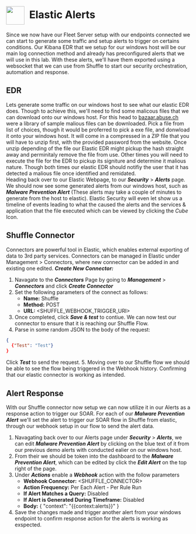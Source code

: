 # <img align="center" src="https://cdn.worldvectorlogo.com/logos/elastic-stack.svg" height="50px" width="50px">&nbsp; Elastic Alerts
Since we now have our Fleet Server setup with our endpoints connected we can start to generate some traffic and setup alerts to trigger on certains conditions. 
Our Kibana EDR that we setup for our windows host will be our main log connection method and already has preconfigured alerts that we will use in this lab.
With these alerts, we'll have them exported using a websocket that we can use from Shuffle to start our security orchestration, automation and response.

## EDR
Lets generate some traffic on our windows host to see what our elastic EDR does.
Though to achieve this, we'll need to find some malicous files that we can download onto our windows host. For this head to [bazaar.abuse.ch](https://bazaar.abuse.ch/browse/) 
were a library of sample malious files can be downloaded. Pick a file from list of choices, though it would be proferred to pick a exe file, and donwload it onto your windows host.
It will come in a compressed in a ZIP file that you will have to unzip first, with the provided password from the website. Once unzip depending of the file our Elastic EDR might pickup 
the hash straight away and perminitaly remove the file from use. Other times you will need to execute the file for the EDR to pickup its signiture and determine it malious nature. 
Though both times our elastic EDR should notifiy the user that it has detected a malious file once identified and remidated.
<br>
Heading back over to our Elastic Webpage, to our ***Security*** > ***Alerts*** page. We should now see some generated alerts from our windows host, such as ***Malware Prevention Alert*** 
(These alerts may take a couple of minutes to generate from the host to elastic). Elastic Security will even let show us a timeline of events leading to what the caused the alerts and the services
& application that the file executed which can be viewed by clicking the *Cube* Icon.
<br>

## Shuffle Connector 
Connectors are powerful tool in Elastic, which enables external exporting of data to 3rd party services. Connectors can be managed in Elastic under Management > Connectors, where new connector can be added in and
existing one edited. 
***Create New Connector:***<br>
1. Navagate to the ***Connectors*** Page by going to ***Management*** > ***Connectors*** and click ***Create Connector***
2. Set the following parameters of the connect as follows:
    - **Name:** Shuffle
    - **Method:** POST
    - **URL:** <SHUFFLE_WEBHOOK_TRIGGER_URI>
3. Once completed, click ***Save & test*** to contiue. We can now test our connector to ensure that it is reaching our Shuffle Flow.
4. Parse in some random JSON to the body of the request:
  ```json
  {
    {"Test": "Test"}
  }
  ```
  Click ***Test*** to send the request.
5. Moving over to our Shuffle flow we should be able to see the flow being triggered in the Webhook history. Confirming that our elastic connector is working as intended.
<br>

## Alert Response
With our Shuffle connector now setup we can now utilize it in our Alerts as a response action to trigger our SOAR. For each of our ***Malware Prevention Alert*** we'll set the alert to trigger our SOAR flow in Shuffle from elastic, through our webhook setup in our flow to send the alert data.
1. Navagating back over to our Alerts page under ***Security*** > ***Alerts***, we can edit ***Malware Prevention Alert*** by clicking on the blue text of it from our previous demo alerts with conducted ealier on
our windows host.
2. From their we should be token into the dashboard to the ***Malware Prevention Alert***, which can be edited by click the ***Edit Alert*** on the top right of the page. 
3. Under ***Actions*** enable a ***Webhook*** action with the follow parameters
    - **Webhook Connector:** <SHUFFLE_CONNECTOR>
    - **Action Frequency:** Per Each Alert - Per Rule Run
    - **If Alert Matches a Query:** Disabled
    - **If Alert is Generated During Timeframe:** Disabled
    - **Body:** { "context": "{{context:alerts}}" }
4. Save the changes made and trigger another alert from your windows endpoint to confirm response action for the alerts is working as exspected.
